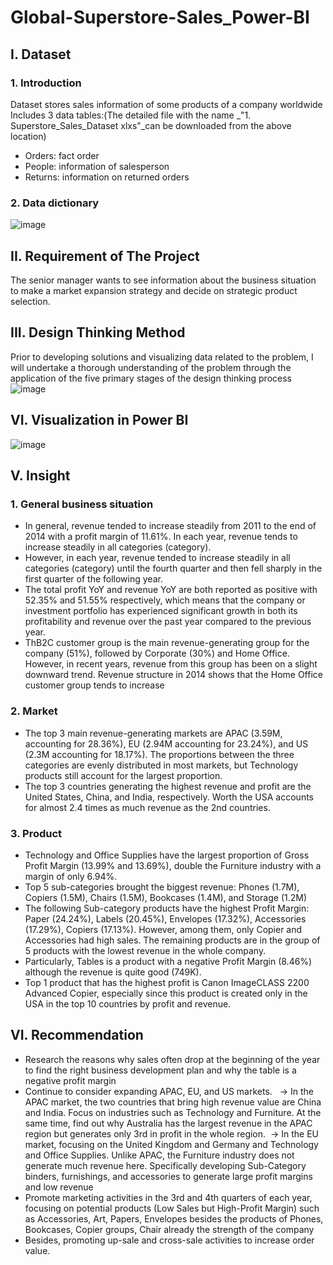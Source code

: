 # Global-Superstore-Sales_Power-BI
## I. Dataset 
### 1. Introduction
Dataset stores sales information of some products of a company worldwide
Includes 3 data tables:(The detailed file with the name _"1. Superstore_Sales_Dataset xlxs"_can be downloaded from the above location)
* Orders: fact order
* People: information of salesperson
* Returns: information on returned orders

### 2. Data dictionary
![image](https://user-images.githubusercontent.com/129883764/233850596-17a19294-72dd-43b7-b240-a93da2ad9070.png)

## II. Requirement of The Project
The senior manager wants to see information about the business situation to make a market expansion strategy and decide on strategic product selection.
## III. Design Thinking Method
Prior to developing solutions and visualizing data related to the problem, I will undertake a thorough understanding of the problem through the application of the five primary stages of the design thinking process			
![image](https://user-images.githubusercontent.com/129883764/233848893-5a43a918-79ce-4b75-9b44-b077f0f41882.png)
## VI. Visualization in Power BI
![image](https://user-images.githubusercontent.com/129883764/233850447-8167785b-2162-49d8-af95-e09781981631.png)
## V. Insight
### 1. General business situation
* In general, revenue tended to increase steadily from 2011 to the end of 2014 with a profit margin of 11.61%. In each year, revenue tends to increase steadily in all categories (category).
* However, in each year, revenue tended to increase steadily in all categories (category) until the fourth quarter and then fell sharply in the first quarter of the following year.
* The total profit YoY and revenue YoY are both reported as positive with 52.35% and 51.55% respectively, which means that the company or investment portfolio has experienced significant growth in both its profitability and revenue over the past year compared to the previous year.
* ThB2C customer group is the main revenue-generating group for the company (51%), followed by Corporate (30%) and Home Office. However, in recent years, revenue from this group has been on a slight downward trend. Revenue structure in 2014 shows that the Home Office customer group tends to increase
### 2. Market
* The top 3 main revenue-generating markets are APAC (3.59M, accounting for 28.36%), EU (2.94M accounting for 23.24%), and US (2.3M accounting for 18.17%). The proportions between the three categories are evenly distributed in most markets, but Technology products still account for the largest proportion.
* The top 3 countries generating the highest revenue and profit are the United States, China, and India, respectively. Worth the USA accounts for almost 2.4 times as much revenue as the 2nd countries.
### 3. Product
* Technology and Office Supplies have the largest proportion of Gross Profit Margin (13.99% and 13.69%), double the Furniture industry with a margin of only 6.94%.
* Top 5 sub-categories brought the biggest revenue: Phones (1.7M), Copiers (1.5M), Chairs (1.5M), Bookcases (1.4M), and Storage (1.2M)
* The following Sub-category products have the highest Profit Margin: Paper (24.24%), Labels (20.45%), Envelopes (17.32%), Accessories (17.29%), Copiers (17.13%). However, among them, only Copier and Accessories had high sales. The remaining products are in the group of 5 products with the lowest revenue in the whole company.
* Particularly, Tables is a product with a negative Profit Margin (8.46%) although the revenue is quite good (749K).
* Top 1 product that has the highest profit is Canon ImageCLASS 2200 Advanced Copier, especially since this product is created only in the USA in the top 10 countries by profit and revenue.
## VI. Recommendation
* Research the reasons why sales often drop at the beginning of the year to find the right business development plan and why the table is a negative profit margin
* Continue to consider expanding APAC, EU, and US markets. 
 -> In the APAC market, the two countries that bring high revenue value are China and India. Focus on industries such as Technology and Furniture. At the same time, find out why Australia has the largest revenue in the APAC region but generates only 3rd in profit in the whole region.
 -> In the EU market, focusing on the United Kingdom and Germany and Technology and Office Supplies. Unlike APAC, the Furniture industry does not generate much revenue here. Specifically developing Sub-Category binders, furnishings, and accessories to generate large profit margins and low revenue
* Promote marketing activities in the 3rd and 4th quarters of each year, focusing on potential products (Low Sales but High-Profit Margin) such as Accessories, Art, Papers, Envelopes besides the products of Phones, Bookcases, Copier groups, Chair already the strength of the company
 * Besides, promoting up-sale and cross-sale activities to increase order value.
